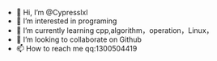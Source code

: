 - 👋 Hi, I’m @Cypresslxl
- 👀 I’m interested in programing
- 🌱 I’m currently learning cpp,algorithm，operation，Linux，
- 💞️ I’m looking to collaborate on Github
- 📫 How to reach me qq:1300504419

<!---
Cypresslxl/Cypresslxl is a ✨ special ✨ repository because its `README.md` (this file) appears on your GitHub profile.
You can click the Preview link to take a look at your changes.
--->
